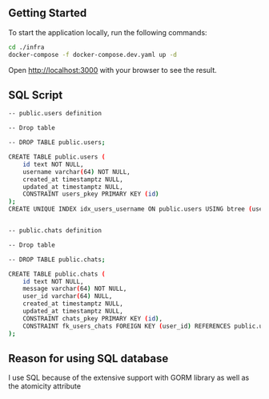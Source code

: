 ## Getting Started

To start the application locally, run the following commands:

```bash
cd ./infra
docker-compose -f docker-compose.dev.yaml up -d  
```

Open [http://localhost:3000](http://localhost:3000) with your browser to see the result.

## SQL Script
```bash
-- public.users definition

-- Drop table

-- DROP TABLE public.users;

CREATE TABLE public.users (
	id text NOT NULL,
	username varchar(64) NOT NULL,
	created_at timestamptz NULL,
	updated_at timestamptz NULL,
	CONSTRAINT users_pkey PRIMARY KEY (id)
);
CREATE UNIQUE INDEX idx_users_username ON public.users USING btree (username);


-- public.chats definition

-- Drop table

-- DROP TABLE public.chats;

CREATE TABLE public.chats (
	id text NOT NULL,
	message varchar(64) NOT NULL,
	user_id varchar(64) NULL,
	created_at timestamptz NULL,
	updated_at timestamptz NULL,
	CONSTRAINT chats_pkey PRIMARY KEY (id),
	CONSTRAINT fk_users_chats FOREIGN KEY (user_id) REFERENCES public.users(id)
);  
```

## Reason for using SQL database

I use SQL because of the extensive support with GORM library as well as the atomicity attribute
